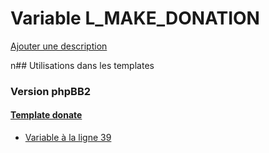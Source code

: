 # Variable L_MAKE_DONATION
[Ajouter une description](https://fa-tvars.appspot.com/L_MAKE_DONATION)

n## Utilisations dans les templates

### Version phpBB2

#### [Template donate](subsilver/donate.md)
* [Variable à la ligne 39](../subsilver/donate.tpl#L39)